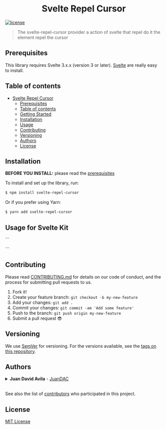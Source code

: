 <h1 align="center" id="svelte-repel-cursor">Svelte Repel Cursor</h1>

[![license](https://img.shields.io/npm/l/svelte.svg)](https://raw.githubusercontent.com/JuanDAC/power-styles/main/LICENSE) 

>  The svelte-repel-cursor provider a action of svelte that repel do it the element repel the cursor

## Prerequisites

This library requires Svelte 3.x.x (version 3 or later).
[Svelte](https://svelte.dev/) are really easy to install.

## Table of contents

- [Svelte Repel Cursor](#svelte-repel-cursor)
  - [Prerequisites](#prerequisites)
  - [Table of contents](#table-of-contents)
  - [Getting Started](#getting-started)
  - [Installation](#installation)
  - [Usage](#usage)
  - [Contributing](#contributing)
  - [Versioning](#versioning)
  - [Authors](#authors)
  - [License](#license)


## Installation

**BEFORE YOU INSTALL:** please read the [prerequisites](#prerequisites)

To install and set up the library, run:

```sh
$ npm install svelte-repel-cursor
```

Or if you prefer using Yarn:

```sh
$ yarn add svelte-repel-cursor
```
## Usage for Svelte Kit 

[//]: `Font.svelte`:


[//]: ![Font](https://github.com/JuanDAC/power-styles/blob/main/examples/simple_font.png?raw=true)

[//]: ```html
<!-- Font.svelte -->
<script>
  import powerStyles from "power-styles";
	import { browser } from '$app/env';
	const { FontSize } = browser ? powerStyles() : {};

  export let fontSize = CSS.em(2);
</script>

<p use:FontSize={fontSize}>
  <slot />
</p>
```
<!--
you can use like that

``html
<script>
  import Font from "./Font.svelte";
</script>

<main>
  <Font fontSize={CSS.em(4)}> Ex fugiat laboris dolore id culpa. </Font>

  <Font>
    Pariatur reprehenderit pariatur voluptate ea ipsum ullamco Lorem aliquip
    magna duis qui proident.
  </Font>
</main>
```
-->

<!--
[//]: Usage for Svelte

[//]: `Font.svelte`:

[//]: ![Font](https://github.com/JuanDAC/power-styles/blob/main/examples/simple_font.png?raw=true)

[//]: ```html
-->
<!-- Font.svelte -->
<script>
  import powerStyles from "power-styles";
  const { FontSize } = powerStyles();

  export let fontSize = CSS.em(2);
</script>

<p use:FontSize={fontSize}>
  <slot />
</p>
```

<!--
you can use like that
```html
<script>
  import Font from "./Font.svelte";
</script>

<main>
  <Font fontSize={CSS.em(4)}> Ex fugiat laboris dolore id culpa. </Font>

  <Font>
    Pariatur reprehenderit pariatur voluptate ea ipsum ullamco Lorem aliquip
    magna duis qui proident.
  </Font>
</main>
```
-->

## Contributing

Please read [CONTRIBUTING.md](CONTRIBUTING.md) for details on our code of conduct, and the process for submitting pull requests to us.

1.  Fork it!
2.  Create your feature branch: `git checkout -b my-new-feature`
3.  Add your changes: `git add .`
4.  Commit your changes: `git commit -am 'Add some feature'`
5.  Push to the branch: `git push origin my-new-feature`
6.  Submit a pull request :sunglasses:

## Versioning

We use [SemVer](http://semver.org/) for versioning. For the versions available, see the [tags on this repository](https://github.com/JuanDAC/svelte-repel-cursor/tags).

## Authors

<details  style="user-select: none;">
	<summary>
		<strong style="user-select: none;cursor: pointer;">Juan David Avila</strong> - <a href="https://github.com/JuanDAC" target="_blank">JuanDAC</a>
	</summary>
	<img align="center" src="https://github-readme-stats.vercel.app/api/top-langs/?username=JuanDAC&layout=compact&theme=vue&langs_count=6" alt="JuanDAC github stats"/>
</details>

<br/>

See also the list of [contributors](https://github.com/JuanDAC/svelte-repel-cursor/contributors) who participated in this project.

## License

[MIT License](https://raw.githubusercontent.com/JuanDAC/svelte-repel-cursor/main/LICENSE)
